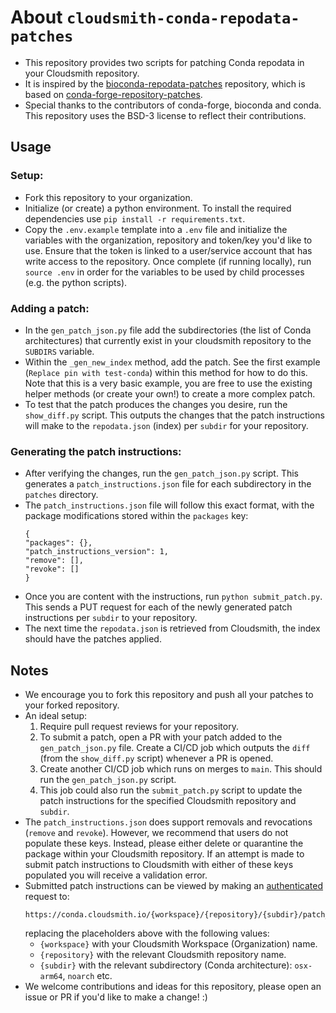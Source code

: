 # About `cloudsmith-conda-repodata-patches`
- This repository provides two scripts for patching Conda repodata in your Cloudsmith repository.
- It is inspired by the [bioconda-repodata-patches](https://github.com/bioconda/bioconda-repodata-patches) repository, which is based on [conda-forge-repository-patches](https://github.com/conda-forge/conda-forge-repodata-patches-feedstock). 
- Special thanks to the contributors of conda-forge, bioconda and conda. This repository uses the BSD-3 license to reflect their contributions.

## Usage 

### Setup: 
- Fork this repository to your organization.
- Initialize (or create) a python environment. To install the required dependencies use `pip install -r requirements.txt`.
- Copy the `.env.example` template into a `.env` file and initialize the variables with the organization, repository and token/key you'd like to use. Ensure that the token is linked to a user/service account that has write access to the repository. Once complete (if running locally), run `source .env` in order for the variables to be used by child processes (e.g. the python scripts). 

### Adding a patch: 
- In the `gen_patch_json.py` file add the subdirectories (the list of Conda architectures) that currently exist in your cloudsmith repository to the `SUBDIRS` variable. 
- Within the `_gen_new_index` method, add the patch. See the first example (`Replace pin with test-conda`) within this method for how to do this. Note that this is a very basic example, you are free to use the existing helper methods (or create your own!) to create a more complex patch. 
- To test that the patch produces the changes you desire, run the `show_diff.py` script. This outputs the changes that the patch instructions will make to the `repodata.json` (index) per `subdir` for your repository. 

### Generating the patch instructions: 
- After verifying the changes, run the `gen_patch_json.py` script. This generates a `patch_instructions.json` file for each subdirectory in the `patches` directory.
- The `patch_instructions.json` file will follow this exact format, with the package modifications stored within the `packages` key: 
    ```
    {
    "packages": {},
    "patch_instructions_version": 1,
    "remove": [],
    "revoke": []
    }
    ```
- Once you are content with the instructions, run `python submit_patch.py`. This sends a PUT request for each of the newly generated patch instructions per `subdir` to your repository.
- The next time the `repodata.json` is retrieved from Cloudsmith, the index should have the patches applied.

## Notes
- We encourage you to fork this repository and push all your patches to your forked repository. 
- An ideal setup: 
   1. Require pull request reviews for your repository. 
   2. To submit a patch, open a PR with your patch added to the `gen_patch_json.py` file. Create a CI/CD job which outputs the `diff` (from the `show_diff.py` script) whenever a PR is opened. 
   3. Create another CI/CD job which runs on merges to `main`. This should run the `gen_patch_json.py` script. 
   4. This job could also run the `submit_patch.py` script to update the patch instructions for the specified Cloudsmith repository and `subdir`. 
- The `patch_instructions.json` does support removals and revocations (`remove` and `revoke`). However, we recommend that users do not populate these keys. Instead, please either delete or quarantine the package within your Cloudsmith repository. If an attempt is made to submit patch instructions to Cloudsmith with either of these keys populated you will receive a validation error.
- Submitted patch instructions can be viewed by making an [authenticated](https://help.cloudsmith.io/reference/authentication) request to:
    ```
    https://conda.cloudsmith.io/{workspace}/{repository}/{subdir}/patch_instructions.json
    ``` 
    replacing the placeholders above with the following values:
    - `{workspace}` with your Cloudsmith Workspace (Organization) name.
    - `{repository}` with the relevant Cloudsmith repository name.
    - `{subdir}` with the relevant subdirectory (Conda architecture): `osx-arm64`, `noarch` etc.
- We welcome contributions and ideas for this repository, please open an issue or PR if you'd like to make a change! :) 

